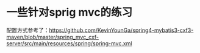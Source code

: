 # 一些针对sprig mvc的练习

配置方式参考了：https://github.com/KevinYounGa/spring4-mybatis3-cxf3-maven/blob/master/spring_mvc_cxf-server/src/main/resources/spring/spring-mvc.xml
